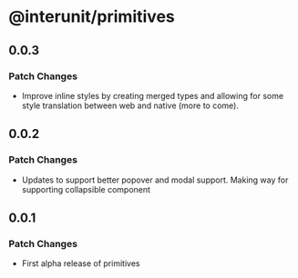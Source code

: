 # @interunit/primitives

## 0.0.3

### Patch Changes

- Improve inline styles by creating merged types and allowing for some style translation between web and native (more to come).

## 0.0.2

### Patch Changes

- Updates to support better popover and modal support. Making way for supporting collapsible component

## 0.0.1

### Patch Changes

- First alpha release of primitives
